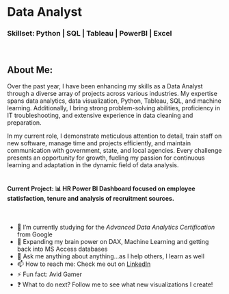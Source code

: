 
# Data Analyst

### Skillset: Python | SQL | Tableau | PowerBI | Excel
<br>

## About Me:

Over the past year, I have been enhancing my skills as a Data Analyst through a diverse array of projects across various industries. My expertise spans data analytics, data visualization, Python, Tableau, SQL, and machine learning. Additionally, I bring strong problem-solving abilities, proficiency in IT troubleshooting, and extensive experience in data cleaning and preparation.

In my current role, I demonstrate meticulous attention to detail, train staff on new software, manage time and projects efficiently, and maintain communication with government, state, and local agencies. Every challenge presents an opportunity for growth, fueling my passion for continuous learning and adaptation in the dynamic field of data analysis.
<br>
<br>

#### Current Project: 📊 HR Power BI Dashboard focused on employee statisfaction, tenure and analysis of recruitment sources. 

<br>

- 📝 I’m currently studying for the <i>Advanced Data Analytics Certification</i> from Google
- 🧠 Expanding my brain power on DAX, Machine Learning and getting back into MS Access databases
- 💬 Ask me anything about anything...as I help others, I learn as well
- 📫 How to reach me: Check me out on <a href="https://www.linkedin.com/in/julyndav/">LinkedIn</a>
- ⚡ Fun fact: Avid Gamer
- ❓ What to do next? Follow me to see what new visualizations I create!

